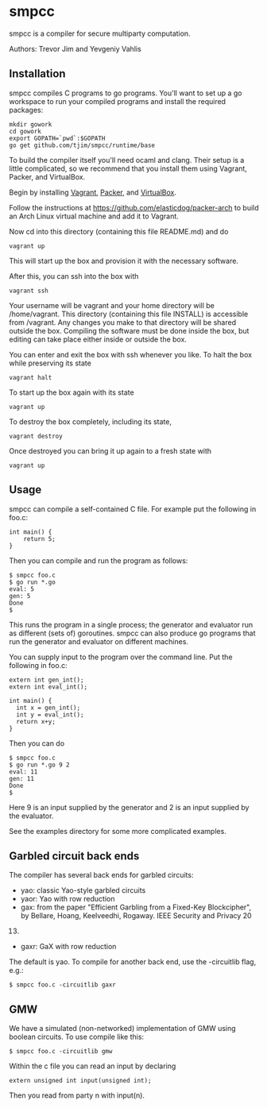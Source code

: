 smpcc
=====

smpcc is a compiler for secure multiparty computation.

Authors: Trevor Jim and Yevgeniy Vahlis

## Installation

smpcc compiles C programs to go programs.  You'll want to set up a go
workspace to run your compiled programs and install the required
packages:

    mkdir gowork
    cd gowork
    export GOPATH=`pwd`:$GOPATH
    go get github.com/tjim/smpcc/runtime/base

To build the compiler itself you'll need ocaml and clang.  Their setup
is a little complicated, so we recommend that you install them using
Vagrant, Packer, and VirtualBox.

Begin by installing [Vagrant](http://www.vagrantup.com/),
[Packer](http://www.packer.io/), and
[VirtualBox](https://www.virtualbox.org/).

Follow the instructions at <https://github.com/elasticdog/packer-arch>
to build an Arch Linux virtual machine and add it to Vagrant.

Now cd into this directory (containing this file README.md) and do

    vagrant up

This will start up the box and provision it with the necessary software.

After this, you can ssh into the box with

    vagrant ssh

Your username will be vagrant and your home directory will be
/home/vagrant.  This directory (containing this file INSTALL) is
accessible from /vagrant.  Any changes you make to that directory will
be shared outside the box.  Compiling the software must be done inside
the box, but editing can take place either inside or outside the box.

You can enter and exit the box with ssh whenever you like.  To halt
the box while preserving its state

    vagrant halt

To start up the box again with its state

    vagrant up

To destroy the box completely, including its state,

    vagrant destroy

Once destroyed you can bring it up again to a fresh state with

    vagrant up

## Usage

smpcc can compile a self-contained C file.  For example put the
following in foo.c:

    int main() {
        return 5;
    }

Then you can compile and run the program as follows:

    $ smpcc foo.c
    $ go run *.go
    eval: 5
    gen: 5
    Done
    $ 

This runs the program in a single process; the generator and evaluator
run as different (sets of) goroutines.  smpcc can also produce go
programs that run the generator and evaluator on different machines.

You can supply input to the program over the command line.  Put the
following in foo.c:

    extern int gen_int();
    extern int eval_int();

    int main() {
      int x = gen_int();
      int y = eval_int();
      return x+y;
    }

Then you can do

    $ smpcc foo.c
    $ go run *.go 9 2
    eval: 11
    gen: 11
    Done
    $ 

Here 9 is an input supplied by the generator and 2 is an input
supplied by the evaluator.

See the examples directory for some more complicated examples.

## Garbled circuit back ends

The compiler has several back ends for garbled circuits:

* yao: classic Yao-style garbled circuits
* yaor: Yao with row reduction
* gax: from the paper "Efficient Garbling from a Fixed-Key Blockcipher", by Bellare, Hoang, Keelveedhi, Rogaway. IEEE Security and Privacy 20
13.
* gaxr: GaX with row reduction

The default is yao.  To compile for another back end, use the
-circuitlib flag, e.g.:

    $ smpcc foo.c -circuitlib gaxr

## GMW

We have a simulated (non-networked) implementation of GMW using boolean circuits.
To use compile like this:

    $ smpcc foo.c -circuitlib gmw

Within the c file you can read an input by declaring

    extern unsigned int input(unsigned int);

Then you read from party n with input(n).

